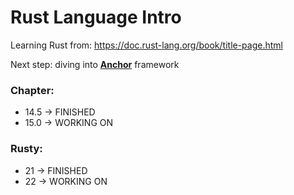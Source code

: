 # Rust Language Intro

Learning Rust from: https://doc.rust-lang.org/book/title-page.html

Next step: diving into <u>**Anchor**</u> framework

### Chapter:

- 14.5 -> FINISHED
- 15.0 -> WORKING ON

### Rusty:

- 21 -> FINISHED
- 22 -> WORKING ON
